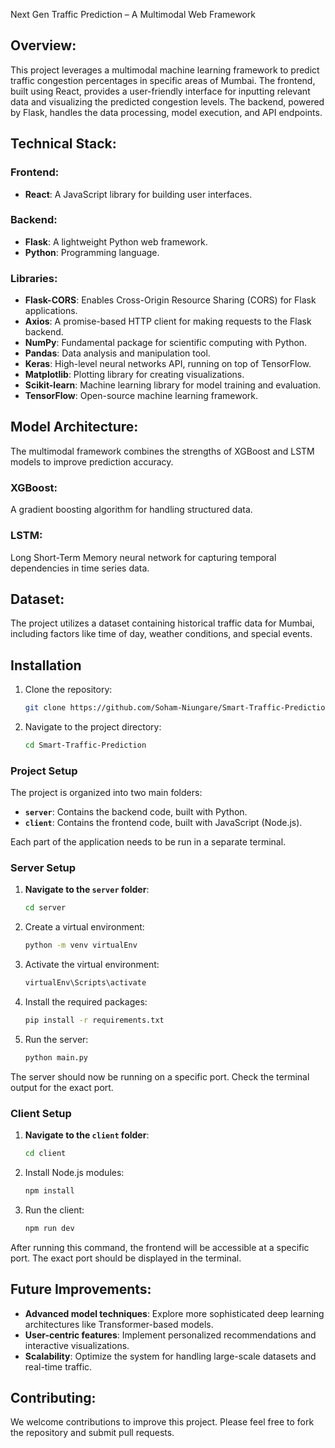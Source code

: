 Next Gen Traffic Prediction – A Multimodal Web Framework

## Overview:

This project leverages a multimodal machine learning framework to predict traffic congestion percentages in specific areas of Mumbai. The frontend, built using React, provides a user-friendly interface for inputting relevant data and visualizing the predicted congestion levels. The backend, powered by Flask, handles the data processing, model execution, and API endpoints.

## Technical Stack:

### Frontend:
- **React**: A JavaScript library for building user interfaces.

### Backend:
- **Flask**: A lightweight Python web framework.
- **Python**: Programming language.

### Libraries:
- **Flask-CORS**: Enables Cross-Origin Resource Sharing (CORS) for Flask applications.
- **Axios**: A promise-based HTTP client for making requests to the Flask backend.
- **NumPy**: Fundamental package for scientific computing with Python.
- **Pandas**: Data analysis and manipulation tool.
- **Keras**: High-level neural networks API, running on top of TensorFlow.
- **Matplotlib**: Plotting library for creating visualizations.
- **Scikit-learn**: Machine learning library for model training and evaluation.
- **TensorFlow**: Open-source machine learning framework.

## Model Architecture:

The multimodal framework combines the strengths of XGBoost and LSTM models to improve prediction accuracy.

### XGBoost: 
A gradient boosting algorithm for handling structured data.

### LSTM: 
Long Short-Term Memory neural network for capturing temporal dependencies in time series data.

## Dataset:
The project utilizes a dataset containing historical traffic data for Mumbai, including factors like time of day, weather conditions, and special events.


## Installation
1. Clone the repository:
   ```bash
   git clone https://github.com/Soham-Niungare/Smart-Traffic-Prediction.git
2. Navigate to the project directory:
   ```bash
   cd Smart-Traffic-Prediction
   
### Project Setup

The project is organized into two main folders:
- **`server`**: Contains the backend code, built with Python.
- **`client`**: Contains the frontend code, built with JavaScript (Node.js).

Each part of the application needs to be run in a separate terminal.

### Server Setup
1. **Navigate to the `server` folder**:
   ```bash
   cd server
2. Create a virtual environment:
   ```bash
   python -m venv virtualEnv
3. Activate the virtual environment:
    ```bash
   virtualEnv\Scripts\activate
4. Install the required packages:
   ```bash
   pip install -r requirements.txt
5. Run the server:
    ```bash
    python main.py
The server should now be running on a specific port. Check the terminal output for the exact port.


### Client Setup
1. **Navigate to the `client` folder**:
   ```bash
   cd client
2. Install Node.js modules:
    ```bash
   npm install
3. Run the client:
    ```bash
   npm run dev
After running this command, the frontend will be accessible at a specific port. The exact port should be displayed in the terminal.


## Future Improvements:

- **Advanced model techniques**: Explore more sophisticated deep learning architectures like Transformer-based models.
- **User-centric features**: Implement personalized recommendations and interactive visualizations.
- **Scalability**: Optimize the system for handling large-scale datasets and real-time traffic.

## Contributing:

We welcome contributions to improve this project. Please feel free to fork the repository and submit pull requests.

